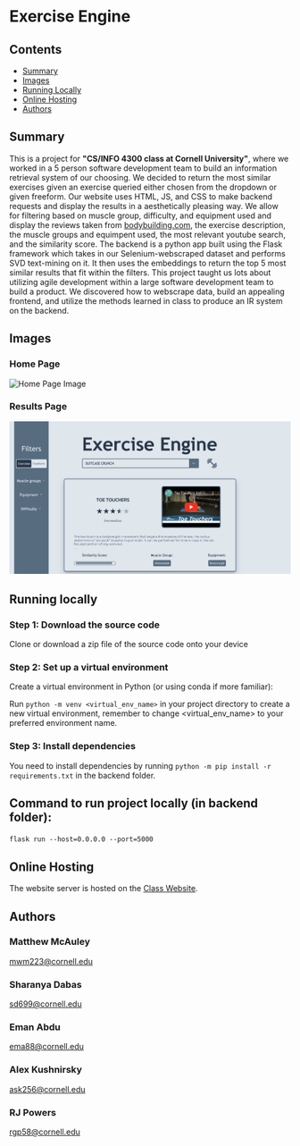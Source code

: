 # Exercise Engine
## Contents

- [Summary](#summary)
- [Images](#images)
- [Running Locally](#running-locally)
- [Online Hosting](#online-hosting)
- [Authors](#authors)

## Summary

This is a project for **"CS/INFO 4300 class at Cornell University"**, where we worked
in a 5 person software development team to build an information retrieval system of our
choosing. We decided to return the most similar exercises given an exercise queried either
chosen from the dropdown or given freeform. Our website uses HTML, JS, and CSS to make
backend requests and display the results in a aesthetically pleasing way. We allow for
filtering based on muscle group, difficulty, and equipment used and display the reviews
taken from [bodybuilding.com](https://bodybuilding.com), the exercise description, the muscle groups and equimpent used, the most relevant youtube search, and the similarity score. The backend is a python app built using the Flask framework which takes in our Selenium-webscraped dataset and performs SVD text-mining on it. It then uses the embeddings to return the top 5 most similar results that fit within the filters. This project taught us lots about utilizing agile development within a large software development team to build a product. We discovered how to webscrape data, build an appealing frontend, and utilize the methods learned in class to produce an IR system on the backend.

## Images

### Home Page
![Home Page Image](/backend/static/images/Home%20Page.png)

### Results Page
![Results Page Image](/backend/static/images/Results%20Page.png)

## Running locally

### Step 1: Download the source code
Clone or download a zip file of the source code onto your device


### Step 2: Set up a virtual environment
Create a virtual environment in Python (or using conda if more familiar):

Run `python -m venv <virtual_env_name>` in your project directory to create a new virtual environment, remember to change <virtual_env_name> to your preferred environment name.

### Step 3: Install dependencies
You need to install dependencies by running `python -m pip install -r requirements.txt` in the backend folder.

## Command to run project locally (in backend folder): 
```flask run --host=0.0.0.0 --port=5000```

## Online Hosting
The website server is hosted on the [Class Website](http://4300showcase.infosci.cornell.edu:5212/).


## Authors

### Matthew McAuley
mwm223@cornell.edu

### Sharanya Dabas
sd699@cornell.edu

### Eman Abdu
ema88@cornell.edu

### Alex Kushnirsky
ask256@cornell.edu

### RJ Powers
rgp58@cornell.edu
